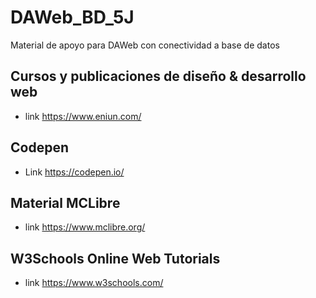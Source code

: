 # DAWeb_BD_5J
Material de apoyo para DAWeb con conectividad a base de datos

## Cursos y publicaciones de diseño & desarrollo web
- link https://www.eniun.com/
## Codepen
- Link https://codepen.io/
## Material MCLibre 
- link https://www.mclibre.org/
## W3Schools Online Web Tutorials
- link https://www.w3schools.com/
